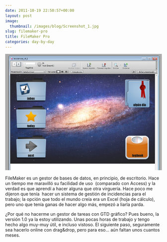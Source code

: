 ```yaml
---
date: 2011-10-19 22:50:57+00:00
layout: post
image:
  thumbnail: /images/blog/Screenshot_1.jpg
slug: filemaker-pro
title: FileMaker Pro
categories: day-by-day
---
```


[![](/images/blog/Screenshot_1.jpg)](/images/blog/Screenshot_1.jpg)

FileMaker es un gestor de bases de datos, en principio, de escritorio. Hace un tiempo me maravilló su facilidad de uso  (comparado con Access) y la verdad es que aprendí a hacer alguna que otra virguería. Hace poco me dijeron que tenía  hacer un sistema de gestión de incidencias para el trabajo; la opción que todo el mundo creía era un Excel (hoja de cálculo), pero uno que tenía ganas de hacer algo más, empezó a liarla parda.

¿Por qué no hacerme un gestor de tareas con GTD gráfico? Pues bueno, la versión 1.0 ya la estoy utilizando. Unas pocas horas de trabajo y tengo hecho algo muy-muy útil, e incluso vistoso. El siguiente paso, seguramente sea hacerlo online con drag&drop, pero para eso... aún faltan unos cuantos meses.


